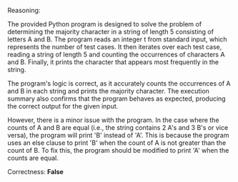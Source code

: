 Reasoning:

The provided Python program is designed to solve the problem of determining the majority character in a string of length 5 consisting of letters A and B. The program reads an integer t from standard input, which represents the number of test cases. It then iterates over each test case, reading a string of length 5 and counting the occurrences of characters A and B. Finally, it prints the character that appears most frequently in the string.

The program's logic is correct, as it accurately counts the occurrences of A and B in each string and prints the majority character. The execution summary also confirms that the program behaves as expected, producing the correct output for the given input.

However, there is a minor issue with the program. In the case where the counts of A and B are equal (i.e., the string contains 2 A's and 3 B's or vice versa), the program will print 'B' instead of 'A'. This is because the program uses an else clause to print 'B' when the count of A is not greater than the count of B. To fix this, the program should be modified to print 'A' when the counts are equal.

Correctness: **False**